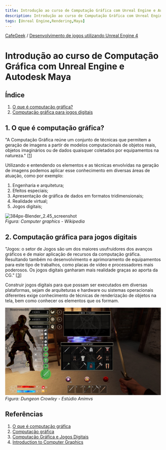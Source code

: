 ```yaml
---
title: Introdução ao curso de Computação Gráfica com Unreal Engine e Autodesk Maya
description: Introdução ao curso de Computação Gráfica com Unreal Engine e Autodesk Maya
tags: [Unreal Engine,Rendering,Maya]
---
```

[CafeGeek](https://myerco.github.io/CafeGeek)  / [Desenvolvimento de jogos utilizando Unreal Engine 4](https://myerco.github.io/CafeGeek/ue4_computacao_grafica/index.html)

# Introdução ao curso de Computação Gráfica com Unreal Engine e Autodesk Maya

## Índice
1. [O que é computação gráfica?](#1)
1. [Computação gráfica para jogos digitais](#2)

<a name="1"></a>
## 1. O que é computação gráfica?
"A Computação Gráfica reúne um conjunto de técnicas que permitem a geração de imagens a partir de modelos computacionais de objetos reais, objetos imaginários ou de dados quaisquer coletados por equipamentos na natureza." [[1](#r1)]

Utilizando e entendendo os elementos e as técnicas envolvidas na geração de imagens podemos aplicar esse conhecimento em diversas áreas de atuação, como por exemplo:
1. Engenharia e arquitetura;    
1. Efeitos especiais;
1. Apresentação de gráfica de dados em formatos tridimensionais;
1. Realidade virtual;
1. Jogos digitais;

![384px-Blender_2.45_screenshot](https://upload.wikimedia.org/wikipedia/commons/thumb/8/8e/Blender_2.45_screenshot.jpg/384px-Blender_2.45_screenshot.jpg)     
*Figura: Computer graphics - Wikipedia*


<a name="2"></a>
## 2. Computação gráfica para jogos digitais
"Jogos: o setor de Jogos são um dos maiores usufruidores dos avanços gráficos e de maior aplicação de recursos da computação gráfica. Resultando também no desenvolvimento e aprimoramento de equipamentos para este tipo de trabalhos, como placas de vídeo e processadores mais poderosos. Os jogos digitais ganharam mais realidade graças ao aporta da CG." [[3](#r3)]

Construir jogos digitais para que possam ser executados em diversas plataformas, sejam de arquiteturas e hardware ou sistemas operacionais diferentes exige conhecimento de técnicas de renderização de objetos na tela, bem como conhecer os elementos que os formam.

![gratis-png-diseno-industrial-con-imaginacion-ingeniero-mecanico](imagens/game_dungeon_crowley.jpg)      
*Figura: Dungeon Crowley - Estúdio Animvs*

## Referências
<a name="r1"></a>
1. [O que é computação gráfica](http://www.um.pro.br/index.php?c=/computacao/definicao)
1. [Computação gráfica](https://pt.wikipedia.org/wiki/Computa%C3%A7%C3%A3o_gr%C3%A1fica)
<a name="r3"></a>
1. [Computação Gráfica e Jogos Digitais](https://medium.com/@bitsgrupo/computa%C3%A7%C3%A3o-gr%C3%A1fica-e-jogos-digitais-1e15f0febf7c)
1. [Introduction to Computer Graphics](http://math.hws.edu/graphicsbook/)
